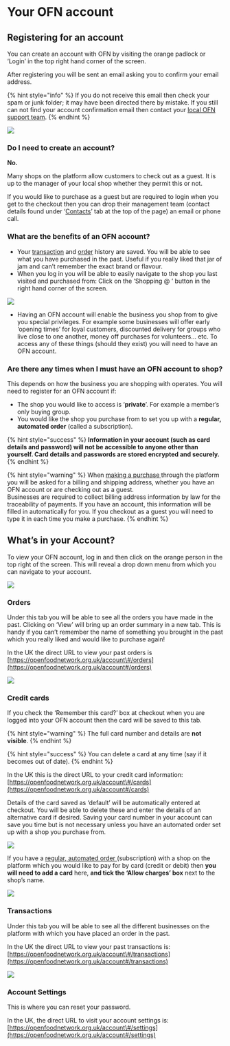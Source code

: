 # Your OFN account

## Registering for an account

You can create an account with OFN by visiting the orange padlock or ‘Login’ in the top right hand corner of the screen.

After registering you will be sent an email asking you to confirm your email address. 

{% hint style="info" %}
If you do not receive this email then check your spam or junk folder; it may have been directed there by mistake.  If you still can not find your account confirmation email then contact your [local OFN support team](../local-ofn-organizations-and-contacts.md). 
{% endhint %}

![](https://lh6.googleusercontent.com/2ZjyZNzzOFqAC6m1CmD2fhbXEoBwiGZ6k-M8rEVyYOcOdzC9DG2zhgabHZZG7WlQck6Q8asAff0WsYICa4dpnl35nhkd127atD86w-K4HsrtW-yrA-yx0QOiEFxtmp1nsZp7D9DJ)

### **Do I need to create an account?**

**No.**  

Many shops on the platform allow customers to check out as a guest. It is up to the manager of your local shop whether they permit this or not. 

If you would like to purchase as a guest but are required to login when you get to the checkout then you can drop their management team \(contact details found under ‘[Contacts](the-people-and-businesses-who-make-grow-your-food.md#contact)’ tab at the top of the page\) an email or phone call.

### **What are the benefits of an OFN account?**

* Your [transaction](your-ofn-account.md#transactions) and [order](your-ofn-account.md#orders) history are saved. You will be able to see what you have purchased in the past. Useful if you really liked that jar of jam and can’t remember the exact brand or flavour.
* When you log in you will be able to easily navigate to the shop you last visited and purchased from: Click on the ‘Shopping @ ‘ button in the right hand corner of the screen.

![](https://lh6.googleusercontent.com/VvMP-IUXl3XVA1lD89c_1gpxNqe4fVC6bPwOKF6yX_Cia2U4ePjLlXHuTEB8Pdtm2Q2LFGDeCrdzj4jm7c6V-JYv5cbLJixPycT12BM_XGCtbbnpWbC95TZyCeZjZp4QvC63nKkE)

* Having an OFN account will enable the business you shop from to give you special privileges. For example some businesses will offer early ‘opening times’ for loyal customers, discounted delivery for groups who live close to one another, money off purchases for volunteers… etc.  To access any of these things \(should they exist\) you will need to have an OFN account.

### **Are there any times when I must have an OFN account to shop?**

This depends on how the business you are shopping with operates.  You will need to register for an OFN account if:

* The shop you would like to access is ‘**private**’. For example a member’s only buying group.
* You would like the shop you purchase from to set you up with a **regular, automated order** \(called a subscription\).

{% hint style="success" %}
**Information in your account \(such as card details and password\) will not be accessible to anyone other than yourself. Card details and passwords are stored encrypted and securely.**
{% endhint %}

{% hint style="warning" %}
When [making a purchase ](shopping-and-placing-an-order.md#checkout)through the platform you will be asked for a billing and shipping address, whether you have an OFN account or are checking out as a guest.    
Businesses are required to collect billing address information by law for the traceability of payments.  If you have an account, this information will be filled in automatically for you. If you checkout as a guest you will need to type it in each time you make a purchase.
{% endhint %}

## **What’s in your Account?**

To view your OFN account, log in and then click on the orange person in the top right of the screen.  This will reveal a drop down menu from which you can navigate to your account.

![](https://lh6.googleusercontent.com/7_feuoGIRtZzTE3SNbIRQZMBFNnKP92azWewIy2oBEtLQyVOdCOy9mpJLRga-7JIl_R-ZVaIzfTLJv1Kez1KWCJAMChbD5oFwvU_mZ2dOMTUaiLe8Fg9N5tYCNs_FxYMMXO-35rl)

### **Orders**

Under this tab you will be able to see all the orders you have made in the past.  Clicking on ‘View’ will bring up an order summary in a new tab. This is handy if you can’t remember the name of something you brought in the past which you really liked and would like to purchase again!

In the UK the direct URL to view your past orders is [https://openfoodnetwork.org.uk/account\#/orders](https://openfoodnetwork.org.uk/account#/orders)

![](https://lh6.googleusercontent.com/K7DWc5EAImEMm6nsAUvP3rUs70Il1a3SAzm0_pL4RIVojEjNELiobojxAtT8s-eJw6pCy-sACAjjH_Y4MGN2TNiPf4HDKP5GtKo3a8qHinEhq_K6I7iUQIx17AfUdc349wTQqbxQ)

### **Credit cards**

If you check the ‘Remember this card?’ box at checkout when you are logged into your OFN account then the card will be saved to this tab.  

{% hint style="warning" %}
The full card number and details are **not visible**. 
{% endhint %}

{% hint style="success" %}
You can delete a card at any time \(say if it becomes out of date\).
{% endhint %}

In the UK this is the direct URL to your credit card information:  
[https://openfoodnetwork.org.uk/account\#/cards](https://openfoodnetwork.org.uk/account#/cards)

Details of the card saved as ‘default’ will be automatically entered at checkout. You will be able to delete these and enter the details of an alternative card if desired.  Saving your card number in your account can save you time but is not necessary unless you have an automated order set up with a shop you purchase from.

![](https://lh5.googleusercontent.com/A1Ems2pmtUzuoMU7ky6MtFZDgb1lV8VTimsShEnhFUZIKD4KsaiZm6xHpa3e1UtNSXBMYHrPz5Uw9zcl6i1wxnrvquf3Li8SGoA3383ui3DqZgCrI3-0JWomTuJJ3Q7-bXY1LOTv)

If you have a [regular, automated order ](regular-automated-orders.md)\(subscription\) with a shop on the platform which you would like to pay for by card \(credit or debit\) then **you will need to add a card** here, **and tick the ‘Allow charges’ box** next to the shop’s name.

![](https://lh6.googleusercontent.com/12DpOgvpt9s-fUwFRVit8o1EBo-51KPRUX9RwBIGMUeXp4a3_zvgIhNSta2gr7ppbKp-hP3JOmWX9CpkFVOZ7fXonvsaYo8D1g17j1NIA4HRyNK7x1a6nxC7XO4tZ6uVq3yXXRr_)

### **Transactions**

Under this tab you will be able to see all the different businesses on the platform with which you have placed an order in the past.

In the UK the direct URL to view your past transactions is:  
[https://openfoodnetwork.org.uk/account\#/transactions](https://openfoodnetwork.org.uk/account#/transactions)

![](https://lh4.googleusercontent.com/ZlqKX9SWoS85f1fTaXPSJs4r1ZAzMji4ZytN_XIqcgfS6zwWC0cXrAA2L3B0xDV60ViFtRwz0usWxJHfrBygCk3gDEQ9y-6p9GxC9rT0IHNCByqCkG1FQ9YkRvpNWMVsJGy9N3SD)

### **Account Settings**

This is where you can reset your password.

In the UK, the direct URL to visit your account settings is:  
[https://openfoodnetwork.org.uk/account\#/settings](https://openfoodnetwork.org.uk/account#/settings)  


